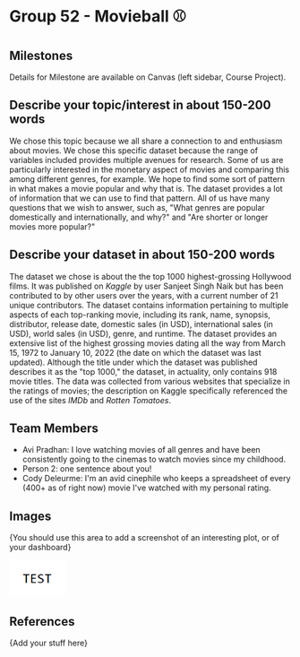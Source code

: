 # Group 52 - Movieball ⚾



## Milestones

Details for Milestone are available on Canvas (left sidebar, Course Project).

## Describe your topic/interest in about 150-200 words

We chose this topic because we all share a connection to and enthusiasm about movies. We chose this specific dataset because the range of variables included provides multiple avenues for research. Some of us are particularly interested in the monetary aspect of movies and comparing this among different genres, for example. We hope to find some sort of pattern in what makes a movie popular and why that is. The dataset provides a lot of information that we can use to find that pattern. All of us have many questions that we wish to answer, such as, "What genres are popular domestically and internationally, and why?" and "Are shorter or longer movies more popular?"

## Describe your dataset in about 150-200 words

The dataset we chose is about the the top 1000 highest-grossing Hollywood films. It was published on *Kaggle* by user Sanjeet Singh Naik but has been contributed to by other users over the years, with a current number of 21 unique contributors. The dataset contains information pertaining to multiple aspects of each top-ranking movie, including its rank, name, synopsis, distributor, release date, domestic sales (in USD), international sales (in USD), world sales (in USD), genre, and runtime. The dataset provides an extensive list of the highest grossing movies dating all the way from March 15, 1972 to January 10, 2022 (the date on which the dataset was last updated). Although the title under which the dataset was published describes it as the "top 1000," the dataset, in actuality, only contains 918 movie titles. The data was collected from various websites that specialize in the ratings of movies; the description on Kaggle specifically referenced the use of the sites *IMDb* and *Rotten Tomatoes*.

## Team Members

- Avi Pradhan: I love watching movies of all genres and have been consistently going to the cinemas to watch movies since my childhood.
- Person 2: one sentence about you!
- Cody Deleurme: I'm an avid cinephile who keeps a spreadsheet of every (400+ as of right now) movie I've watched with my personal rating.

## Images

{You should use this area to add a screenshot of an interesting plot, or of your dashboard}

<img src ="images/test.png" width="100px">

## References

{Add your stuff here}



